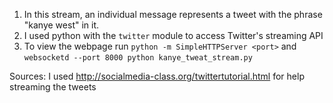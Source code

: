 1.  In this stream, an individual message represents a tweet with the phrase "kanye west" in it.
2. I used python with the ```twitter``` module to access Twitter's streaming API
3. To view the webpage run 
```python -m SimpleHTTPServer <port>``` 
and 
```websocketd --port 8000 python kanye_tweat_stream.py```

Sources:  I used http://socialmedia-class.org/twittertutorial.html for help streaming the tweets
